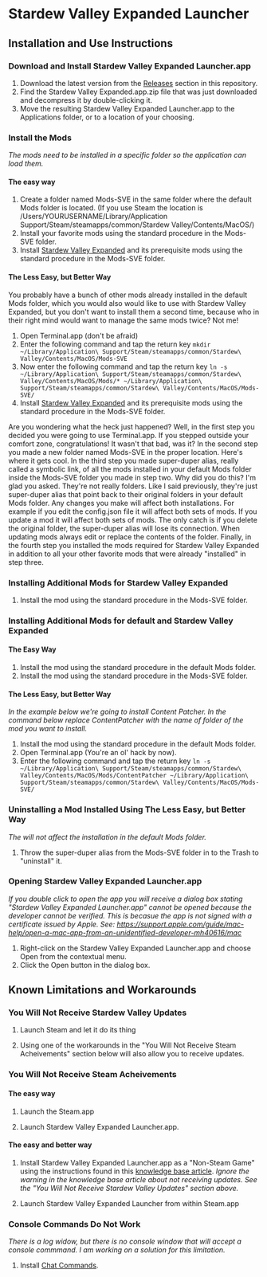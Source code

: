 # Stardew Valley Expanded Launcher

## Installation and Use Instructions

### Download and Install Stardew Valley Expanded Launcher.app

1. Download the latest version from the [Releases](https://github.com/fahlman/SVELauncher/releases) section in this repository.
2. Find the Stardew Valley Expanded.app.zip file that was just downloaded and decompress it by double-clicking it.
3. Move the resulting Stardew Valley Expanded Launcher.app to the Applications folder, or to a location of your choosing.

### Install the Mods

*The mods need to be installed in a specific folder so the application can load them.*

#### The easy way

1. Create a folder named Mods-SVE in the same folder where the default Mods folder is located.
(If you use Steam the location is /Users/YOURUSERNAME/Library/Application Support/Steam/steamapps/common/Stardew Valley/Contents/MacOS/)
2. Install your favorite mods using the standard procedure in the Mods-SVE folder.
3. Install [Stardew Valley Expanded](https://www.nexusmods.com/stardewvalley/mods/3753) and its prerequisite mods using the standard procedure in the Mods-SVE folder.

#### The Less Easy, but Better Way

You probably have a bunch of other mods already installed in the default Mods folder, which you would also would like to use with Stardew Valley Expanded, but you don't want to install them a second time, because who in their right mind would want to manage the same mods twice? Not me!

1. Open Terminal.app (don't be afraid)
2. Enter the following command and tap the return key
`mkdir ~/Library/Application\ Support/Steam/steamapps/common/Stardew\ Valley/Contents/MacOS/Mods-SVE`
3. Now enter the following command and tap the return key
`ln -s ~/Library/Application\ Support/Steam/steamapps/common/Stardew\ Valley/Contents/MacOS/Mods/* ~/Library/Application\ Support/Steam/steamapps/common/Stardew\ Valley/Contents/MacOS/Mods-SVE/`
4. Install [Stardew Valley Expanded](https://www.nexusmods.com/stardewvalley/mods/3753) and its prerequisite mods using the standard procedure in the Mods-SVE folder.

Are you wondering what the heck just happened? Well, in the first step you decided you were going to use Terminal.app. If you stepped outside your comfort zone, congratulations! It wasn't that bad, was it? In the second step you made a new folder named Mods-SVE in the proper location. Here's where it gets cool. In the third step you made super-duper alias, really called a symbolic link, of all the mods installed in your default Mods folder inside the Mods-SVE folder you made in step two. Why did you do this? I'm glad you asked. They're not really folders. Like I said previously, they're just super-duper alias that point back to their original folders in your default Mods folder. Any changes you make will affect both installations. For example if you edit the config.json file it will affect both sets of mods. If you update a mod it will affect both sets of mods. The only catch is if you delete the original folder, the super-duper alias will lose its connection. When updating mods always edit or replace the contents of the folder. Finally, in the fourth step you installed the mods required for Stardew Valley Expanded in addition to all your other favorite mods that were already "installed" in step three.

### Installing Additional Mods for Stardew Valley Expanded

1. Install the mod using the standard procedure in the Mods-SVE folder.

### Installing Additional Mods for default and Stardew Valley Expanded

#### The Easy Way

1. Install the mod using the standard procedure in the default Mods folder.
2. Install the mod using the standard procedure in the Mods-SVE folder.

#### The Less Easy, but Better Way

*In the example below we're going to install Content Patcher. In the command below replace ContentPatcher with the name of folder of the mod you want to install.*

1. Install the mod using the standard procedure in the default Mods folder.
2. Open Terminal.app (You're an ol' hack by now).
3. Enter the following command and tap the return key
`ln -s ~/Library/Application\ Support/Steam/steamapps/common/Stardew\ Valley/Contents/MacOS/Mods/ContentPatcher ~/Library/Application\ Support/Steam/steamapps/common/Stardew\ Valley/Contents/MacOS/Mods-SVE/`

### Uninstalling a Mod Installed Using The Less Easy, but Better Way

*The will not affect the installation in the default Mods folder.*

1. Throw the super-duper alias from the Mods-SVE folder in to the Trash to "uninstall" it.

### Opening Stardew Valley Expanded Launcher.app

*If you double click to open the app you will receive a dialog box stating "Stardew Valley Expanded Launcher.app" cannot be opened because the developer cannot be verified. This is becasue the app is not signed with a certificate issued by Apple. See: https://support.apple.com/guide/mac-help/open-a-mac-app-from-an-unidentified-developer-mh40616/mac*

1. Right-click on the Stardew Valley Expanded Launcher.app and choose Open from the contextual menu.
2. Click the Open button in the dialog box.

## Known Limitations and Workarounds

### You Will Not Receive Stardew Valley Updates

1. Launch Steam and let it do its thing

2. Using one of the workarounds in the "You Will Not Receive Steam Acheivements" section below will also allow you to receive updates.

### You Will Not Receive Steam Acheivements

#### The easy way

1. Launch the Steam.app

2. Launch Stardew Valley Expanded Launcher.app.

#### The easy and better way

1. Install Stardew Valley Expanded Launcher.app as a "Non-Steam Game" using the instructions found in this [knowledge base article](https://support.steampowered.com/kb_article.php?ref=2219-YDJV-5557). *Ignore the warning in the knowledge base article about not receiving updates. See the "You Will Not Receive Stardew Valley Updates" section above.*

2. Launch Stardew Valley Expanded Launcher from within Steam.app

### Console Commands Do Not Work

*There is a log widow, but there is no console window that will accept a console commmand. I am working on a solution for this limitation.*

1. Install [Chat Commands](https://www.nexusmods.com/stardewvalley/mods/2092).

